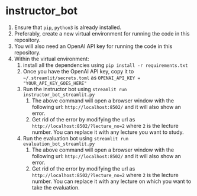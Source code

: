 # instructor_bot

1. Ensure that `pip`, `python3` is already installed.
2. Preferably, create a new virtual environment for running the code in this repository.
3. You will also need an OpenAI API key for running the code in this repository.
5. Within the virtual environment:
    1. install all the dependencies using `pip install -r requirements.txt`
    2. Once you have the OpenAI API key, copy it to `~/.streamlit/secrets.toml` as `OPENAI_API_KEY = "YOUR_API_KEY_GOES_HERE"`
    3. Run the instructor bot using `streamlit run instructor_bot_streamlit.py`
         1. The above command will open a browser window with the following url: `http://localhost:8502/` and it will also show an error.
         2. Get rid of the error by modifying the url as `http://localhost:8502/?lecture_no=2` where `2` is the lecture number. You can replace it with any lecture you want to study.
    4. Run the evaluation bot using `streamlit run evaluation_bot_streamlit.py`
         1. The above command will open a browser window with the following url: `http://localhost:8502/` and it will also show an error.
         2. Get rid of the error by modifying the url as `http://localhost:8502/?lecture_no=2` where `2` is the lecture number. You can replace it with any lecture on which you want to take the evaluation.
